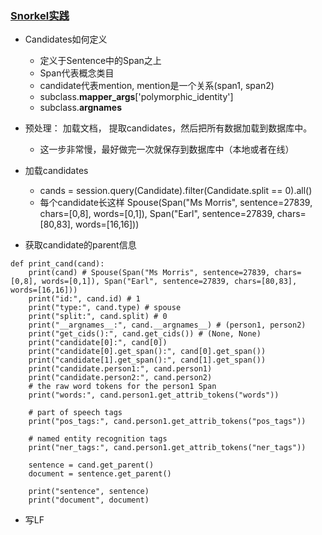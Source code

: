 ### [Snorkel实践](https://github.com/liangjin2007/data_liangjin/blob/master/Snorkel.png?raw=true)

- Candidates如何定义
  - 定义于Sentence中的Span之上
  - Span代表概念类目
  - candidate代表mention, mention是一个关系(span1, span2)
  - subclass.__mapper_args__['polymorphic_identity']
  - subclass.__argnames__
  
- 预处理：
加载文档， 提取candidates，然后把所有数据加载到数据库中。
  - 这一步非常慢，最好做完一次就保存到数据库中（本地或者在线）
  
- 加载candidates
  - cands = session.query(Candidate).filter(Candidate.split == 0).all()
  - 每个candidate长这样 Spouse(Span("Ms Morris", sentence=27839, chars=[0,8], words=[0,1]), Span("Earl", sentence=27839, chars=[80,83], words=[16,16]))

- 获取candidate的parent信息
```
def print_cand(cand):
    print(cand) # Spouse(Span("Ms Morris", sentence=27839, chars=[0,8], words=[0,1]), Span("Earl", sentence=27839, chars=[80,83], words=[16,16]))
    print("id:", cand.id) # 1
    print("type:", cand.type) # spouse
    print("split:", cand.split) # 0
    print("__argnames__:", cand.__argnames__) # (person1, person2)
    print("get_cids():", cand.get_cids()) # (None, None)
    print("candidate[0]:", cand[0])
    print("candidate[0].get_span():", cand[0].get_span())
    print("candidate[1].get_span():", cand[1].get_span())
    print("candidate.person1:", cand.person1)
    print("candidate.person2:", cand.person2)
    # the raw word tokens for the person1 Span
    print("words:", cand.person1.get_attrib_tokens("words"))

    # part of speech tags
    print("pos_tags:", cand.person1.get_attrib_tokens("pos_tags"))

    # named entity recognition tags
    print("ner_tags:", cand.person1.get_attrib_tokens("ner_tags"))

    sentence = cand.get_parent()
    document = sentence.get_parent()

    print("sentence", sentence)
    print("document", document)
```

- 写LF






